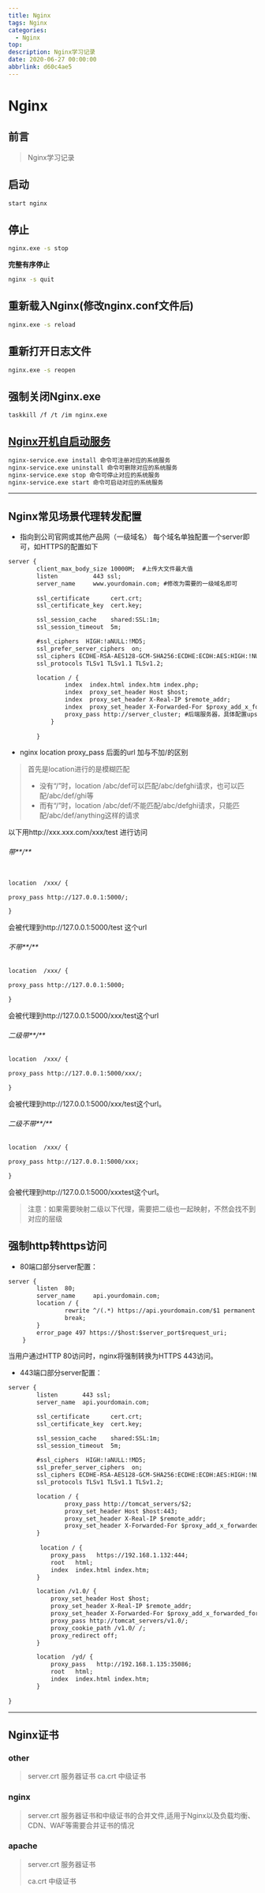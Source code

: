 ```yaml
---
title: Nginx
tags: Nginx
categories:
  - Nginx
top: 
description: Nginx学习记录
date: 2020-06-27 00:00:00
abbrlink: d60c4ae5
---
```



# Nginx


## 前言

> Nginx学习记录

## 启动 

```bash
start nginx
```

## 停止

```bash
nginx.exe -s stop
```

**完整有序停止**

```bash
nginx -s quit
```

## 重新载入Nginx(修改nginx.conf文件后)

```bash
nginx.exe -s reload
```

## 重新打开日志文件

```bash
nginx.exe -s reopen
```

## 强制关闭Nginx.exe

```bash
taskkill /f /t /im nginx.exe
```

## [Nginx开机自启动服务](https://www.cnblogs.com/liabin/p/11736113.html)

```bash
nginx-service.exe install 命令可注册对应的系统服务
nginx-service.exe uninstall 命令可删除对应的系统服务
nginx-service.exe stop 命令可停止对应的系统服务
nginx-service.exe start 命令可启动对应的系统服务
```
---

## Nginx常见场景代理转发配置

* 指向到公司官网或其他产品网（一级域名）
每个域名单独配置一个server即可，如HTTPS的配置如下
```xml
server {
    	client_max_body_size 10000M;  #上传大文件最大值
        listen          443 ssl;
        server_name     www.yourdomain.com; #修改为需要的一级域名即可
 
        ssl_certificate      cert.crt;
        ssl_certificate_key  cert.key;

        ssl_session_cache    shared:SSL:1m;
        ssl_session_timeout  5m;

        #ssl_ciphers  HIGH:!aNULL:!MD5;
        ssl_prefer_server_ciphers  on;
		ssl_ciphers ECDHE-RSA-AES128-GCM-SHA256:ECDHE:ECDH:AES:HIGH:!NULL:!aNULL:!MD5:!ADH:!RC4;
		ssl_protocols TLSv1 TLSv1.1 TLSv1.2;

        location / {
                index  index.html index.htm index.php;
                index  proxy_set_header Host $host;
                index  proxy_set_header X-Real-IP $remote_addr;
                index  proxy_set_header X-Forwarded-For $proxy_add_x_forwarded_for;
                proxy_pass http://server_cluster; #后端服务器，具体配置upstream部分即可
            }
 
        }
```

* nginx location proxy_pass 后面的url 加与不加/的区别

> 首先是location进行的是模糊匹配
> * 没有“/”时，location /abc/def可以匹配/abc/defghi请求，也可以匹配/abc/def/ghi等
> * 而有“/”时，location /abc/def/不能匹配/abc/defghi请求，只能匹配/abc/def/anything这样的请求

以下用http://xxx.xxx.com/xxx/test 进行访问

###### 带**/**

```xml

location  /xxx/ {

proxy_pass http://127.0.0.1:5000/;

}

```

会被代理到http://127.0.0.1:5000/test 这个url



###### 不带**/**

```xml
location  /xxx/ {

proxy_pass http://127.0.0.1:5000;

}

```

会被代理到http://127.0.0.1:5000/xxx/test这个url



###### 二级带**/**

```xml
location  /xxx/ {

proxy_pass http://127.0.0.1:5000/xxx/;

}

```

会被代理到http://127.0.0.1:5000/xxx/test这个url。



###### 二级不带**/**

```xml
location  /xxx/ {

proxy_pass http://127.0.0.1:5000/xxx;

}

```

会被代理到http://127.0.0.1:5000/xxxtest这个url。



> 注意：如果需要映射二级以下代理，需要把二级也一起映射，不然会找不到对应的层级



## 强制http转https访问

* 80端口部分server配置：

```xml
server {
        listen  80;
        server_name     api.yourdomain.com;
        location / {
                rewrite ^/(.*) https://api.yourdomain.com/$1 permanent ;
                break;
        }
        error_page 497 https://$host:$server_port$request_uri;
    }
```
当用户通过HTTP 80访问时，nginx将强制转换为HTTPS 443访问。

* 443端口部分server配置：

```xml
server {
        listen       443 ssl;
        server_name  api.yourdomain.com;

        ssl_certificate      cert.crt;
        ssl_certificate_key  cert.key;

        ssl_session_cache    shared:SSL:1m;
        ssl_session_timeout  5m;
 
        #ssl_ciphers  HIGH:!aNULL:!MD5;
        ssl_prefer_server_ciphers  on;
		ssl_ciphers ECDHE-RSA-AES128-GCM-SHA256:ECDHE:ECDH:AES:HIGH:!NULL:!aNULL:!MD5:!ADH:!RC4;
		ssl_protocols TLSv1 TLSv1.1 TLSv1.2;

        location / {
                proxy_pass http://tomcat_servers/$2;
                proxy_set_header Host $host:443;
                proxy_set_header X-Real-IP $remote_addr;
                proxy_set_header X-Forwarded-For $proxy_add_x_forwarded_for;
        }
 
         location / {
			proxy_pass   https://192.168.1.132:444;
            root   html;
            index  index.html index.htm;
        }

        location /v1.0/ {
            proxy_set_header Host $host;
            proxy_set_header X-Real-IP $remote_addr;
            proxy_set_header X-Forwarded-For $proxy_add_x_forwarded_for;
            proxy_pass http://tomcat_servers/v1.0/;
            proxy_cookie_path /v1.0/ /;
            proxy_redirect off;
        }

        location  /yd/ {
			proxy_pass   http://192.168.1.135:35086;
            root   html;
            index  index.html index.htm;
        }		
 
}
```

---

## Nginx证书

###  other

> server.crt 服务器证书
> ca.crt 中级证书

### nginx

> server.crt 服务器证书和中级证书的合并文件,适用于Nginx以及负载均衡、CDN、WAF等需要合并证书的情况

### apache

> server.crt 服务器证书
>
> ca.crt 中级证书